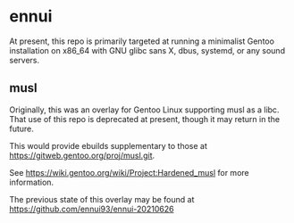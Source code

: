 # ennui
At present, this repo is primarily targeted at running a minimalist Gentoo installation on x86_64 with GNU glibc sans X, dbus, systemd, or any sound servers.

## musl
Originally, this was an overlay for Gentoo Linux supporting musl as a libc. That use of this repo is deprecated at present, though it may return in the future.

This would provide ebuilds supplementary to those at https://gitweb.gentoo.org/proj/musl.git.

See https://wiki.gentoo.org/wiki/Project:Hardened_musl for more information.

The previous state of this overlay may be found at https://github.com/ennui93/ennui-20210626
